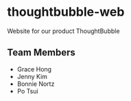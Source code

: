 # thoughtbubble-web
Website for our product ThoughtBubble

## Team Members
* Grace Hong
* Jenny Kim
* Bonnie Nortz
* Po Tsui
